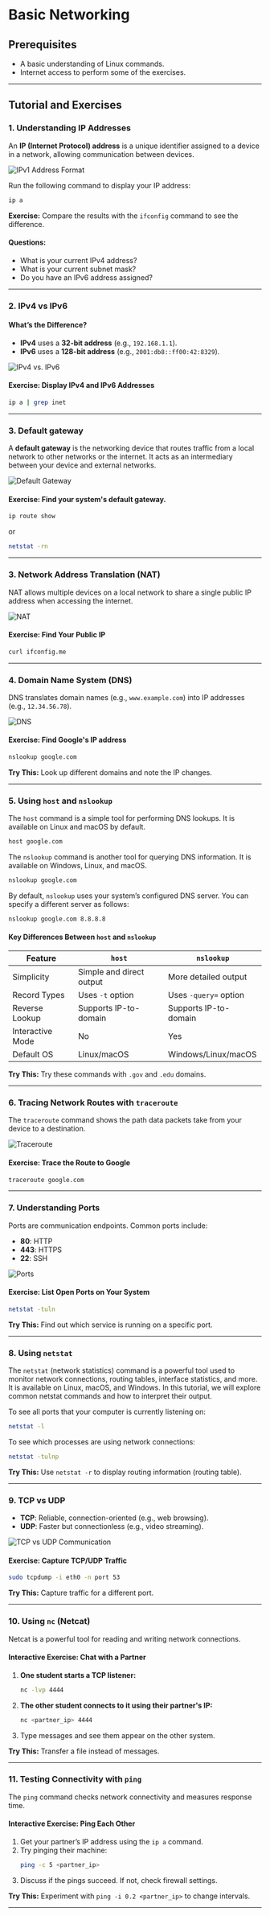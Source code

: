 # Basic Networking

## Prerequisites
- A basic understanding of Linux commands.
- Internet access to perform some of the exercises.

---

## Tutorial and Exercises

### 1. Understanding IP Addresses
An **IP (Internet Protocol) address** is a unique identifier assigned to a device in a network, allowing communication between devices. 

![IPv1 Address Format](https://media.geeksforgeeks.org/wp-content/uploads/20241217170153436945/IPv4-address-format.webp)

Run the following command to display your IP address:
```bash
ip a
```
**Exercise:** Compare the results with the `ifconfig` command to see the difference.

#### Questions:
- What is your current IPv4 address?
- What is your current subnet mask?
- Do you have an IPv6 address assigned?

---

### 2. IPv4 vs IPv6
#### What’s the Difference?
- **IPv4** uses a **32-bit address** (e.g., `192.168.1.1`).
- **IPv6** uses a **128-bit address** (e.g., `2001:db8::ff00:42:8329`).

![IPv4 vs. IPv6](https://signal.avg.com/hs-fs/hubfs/Blog_Content/Avg/Signal/AVG%20Signal%20Images/IPv4%20vs.%20IPv6%20addresses%20(Signal)/IPv4-vs-IPv6-EN.png?width=1320&name=IPv4-vs-IPv6-EN.png)


#### Exercise: Display IPv4 and IPv6 Addresses
```bash
ip a | grep inet
```

---

### 3. Default gateway
A **default gateway** is the networking device that routes traffic from a local network to other networks or the internet. It acts as an intermediary between your device and external networks.

![Default Gateway](https://www.homenethowto.com/wp-content/uploads/default-gateway.jpg)

#### Exercise: Find your system's default gateway.

```bash
ip route show
```
or
```bash
netstat -rn
```

---

### 3. Network Address Translation (NAT)
NAT allows multiple devices on a local network to share a single public IP address when accessing the internet.

![NAT](https://www.vmware.com/media/blt8c9a8aaca0ffd4ac/blt1b4d43cfd751feb5/66d1a48342d82e12814163ad/network-address-translation-diagram.png)

#### Exercise: Find Your Public IP
```bash
curl ifconfig.me
```

---

### 4. Domain Name System (DNS)
DNS translates domain names (e.g., `www.example.com`) into IP addresses (e.g., `12.34.56.78`).

![DNS](https://lh6.googleusercontent.com/9HL6XqrvIqt7YlVfRsCp9dpVfg6sj8aJ-M1FO-nzL0XLkGLpOBbe_orlVbdo9VeGpGFHFMgi_POOGzi83HGl1A1dHkZDfDsaC0XdZ2SzyBJ0bLy84ABckxC74a17mX11RcyyK_3QMIAu5sMl2dqfAUXZ6wmUGtZzEqxKGCnTX-uhEpcOUN8oazTf8Ccm5A)

#### Exercise: Find Google's IP address
```bash
nslookup google.com
```
**Try This:** Look up different domains and note the IP changes.

---

### 5. Using `host` and `nslookup`
The `host` command is a simple tool for performing DNS lookups. It is available on Linux and macOS by default.

```bash
host google.com
```

The `nslookup` command is another tool for querying DNS information. It is available on Windows, Linux, and macOS.


```bash
nslookup google.com
```

By default, `nslookup` uses your system’s configured DNS server. You can specify a different server as follows:

```bash
nslookup google.com 8.8.8.8
```
#### Key Differences Between `host` and `nslookup`

| Feature         | `host`                      | `nslookup`                   |
|---------------|----------------------------|-----------------------------|
| Simplicity    | Simple and direct output   | More detailed output        |
| Record Types  | Uses `-t` option           | Uses `-query=` option       |
| Reverse Lookup | Supports IP-to-domain     | Supports IP-to-domain       |
| Interactive Mode | No                        | Yes                         |
| Default OS   | Linux/macOS                 | Windows/Linux/macOS         |

**Try This:** Try these commands with `.gov` and `.edu` domains.

---

### 6. Tracing Network Routes with `traceroute`
The `traceroute` command shows the path data packets take from your device to a destination.

![Traceroute](https://www.cloudns.net/blog/wp-content/uploads/2021/03/Traceroute-command-ClouDNS-3.png)

#### Exercise: Trace the Route to Google
```bash
traceroute google.com
```

---

### 7. Understanding Ports
Ports are communication endpoints. Common ports include:
- **80**: HTTP
- **443**: HTTPS
- **22**: SSH

![Ports](https://www.stationx.net/wp-content/uploads/2022/12/Well-Known-Ports-Unencrypted-vs-Encrypted-Graphic-by-author.png)

#### Exercise: List Open Ports on Your System
```bash
netstat -tuln
```
**Try This:** Find out which service is running on a specific port.

---

### 8. Using `netstat`

The `netstat` (network statistics) command is a powerful tool used to monitor network connections, routing tables, interface statistics, and more. It is available on Linux, macOS, and Windows. In this tutorial, we will explore common netstat commands and how to interpret their output.

To see all ports that your computer is currently listening on:
```bash
netstat -l  
```

To see which processes are using network connections:
```bash
netstat -tulnp 
```

**Try This:** Use `netstat -r` to display routing information (routing table).

---

### 9. TCP vs UDP
- **TCP**: Reliable, connection-oriented (e.g., web browsing).
- **UDP**: Faster but connectionless (e.g., video streaming).

![TCP vs UDP Communication](https://www.colocationamerica.com/wp-content/uploads/2018/12/udp-tcp.jpg)

#### Exercise: Capture TCP/UDP Traffic
```bash
sudo tcpdump -i eth0 -n port 53
```
**Try This:** Capture traffic for a different port.

---

### 10. Using `nc` (Netcat)
Netcat is a powerful tool for reading and writing network connections.

#### Interactive Exercise: Chat with a Partner
1. **One student starts a TCP listener:**
   ```bash
   nc -lvp 4444
   ```
2. **The other student connects to it using their partner's IP:**
   ```bash
   nc <partner_ip> 4444
   ```
3. Type messages and see them appear on the other system.

**Try This:** Transfer a file instead of messages.

---

### 11. Testing Connectivity with `ping`

The `ping` command checks network connectivity and measures response time.

#### Interactive Exercise: Ping Each Other
1. Get your partner’s IP address using the `ip a` command.
2. Try pinging their machine:
   ```bash
   ping -c 5 <partner_ip>
   ```
3. Discuss if the pings succeed. If not, check firewall settings.

**Try This:** Experiment with `ping -i 0.2 <partner_ip>` to change intervals.

---
